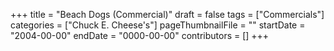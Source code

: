 +++
title = "Beach Dogs (Commercial)"
draft = false
tags = ["Commercials"]
categories = ["Chuck E. Cheese's"]
pageThumbnailFile = ""
startDate = "2004-00-00"
endDate = "0000-00-00"
contributors = []
+++
